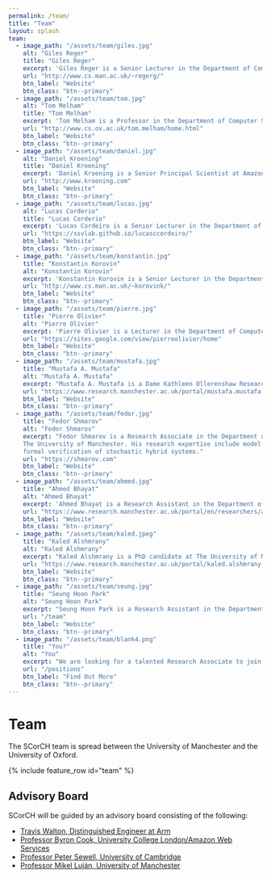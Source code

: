 ```yaml
---
permalink: /team/
title: "Team"
layout: splash
team:
  - image_path: "/assets/team/giles.jpg"
    alt: "Giles Reger"
    title: "Giles Reger"
    excerpt: 'Giles Reger is a Senior Lecturer in the Department of Computer Science at the University of Manchester. He has joint expertise in automated reasoning and runtime verification. He is a lead developer of the <a href="https://vprover.github.io">Vampire theorem prover</a> and <a href="https://github.com/selig/qea">MarQ runtime verification tool</a>.'
    url: "http://www.cs.man.ac.uk/~regerg/"
    btn_label: "Website"
    btn_class: "btn--primary"
  - image_path: "/assets/team/tom.jpg"
    alt: "Tom Melham"
    title: "Tom Melham"
    excerpt: 'Tom Melham is a Professor in the Department of Computer Science at the University of Oxford. He is an expert in formal hardware verification, model checking, and theorem proving.'
    url: "http://www.cs.ox.ac.uk/tom.melham/home.html"
    btn_label: "Website"
    btn_class: "btn--primary"
  - image_path: "/assets/team/daniel.jpg"
    alt: "Daniel Kroening"
    title: "Daniel Kroening"
    excerpt: 'Daniel Kroening is a Senior Principal Scientist at Amazon Web Services and a Professor in the Department of Computer Science at the University of Oxford. He is well known for his contributions to model checking and decision procedures for automated software analysis. He leads the development of the <a href="http://www.cs.cmu.edu/~modelcheck/cbmc/">CBMC model checker</a>.'
    url: "http://www.kroening.com"
    btn_label: "Website"
    btn_class: "btn--primary"
  - image_path: "/assets/team/lucas.jpg"
    alt: "Lucas Corderio"
    title: "Lucas Corderio"
    excerpt: 'Lucas Cordeiro is a Senior Lecturer in the Department of Computer Science at the University of Manchester. He has joint expertise in software model checking, automated testing, and program synthesis. He leads the development of the <a href="http://www.esbmc.org">ESBMC model checker</a>.'
    url: "https://ssvlab.github.io/lucasccordeiro/"
    btn_label: "Website"
    btn_class: "btn--primary"
  - image_path: "/assets/team/konstantin.jpg"
    title: "Konstantin Korovin"
    alt: "Konstantin Korovin"
    excerpt: 'Konstantin Korovin is a Senior Lecturer in the Department of Computer Science at the University of Manchester. He has joint expertise in automated reasoning and hardware model checking. He leads the development of the <a href="http://www.cs.man.ac.uk/~korovink/iprover/">iProver theorem prover</a>.'
    url: "http://www.cs.man.ac.uk/~korovink/"
    btn_label: "Website"
    btn_class: "btn--primary"
  - image_path: "/assets/team/pierre.jpg"
    title: "Pierre Olivier"
    alt: "Pierre Olivier"
    excerpt: 'Pierre Olivier is a Lecturer in the Department of Computer Science at the University of Manchester. He works in systems software with a focus on systems security. He co-designed <a href="https://ssrg-vt.github.io/SlimGuard/">SlimGuard</a>, a secure and efficient dynamic memory allocator.' 
    url: "https://sites.google.com/view/pierreolivier/home"
    btn_label: "Website"
    btn_class: "btn--primary"
  - image_path: "/assets/team/mustafa.jpg"
    title: "Mustafa A. Mustafa"
    alt: "Mustafa A. Mustafa"
    excerpt: "Mustafa A. Mustafa is a Dame Kathleen Ollerenshaw Research Fellow in the Department of Computer Science at The University of Manchester. His research expertise includes information security, data privacy and applied cryptography."
    url: "https://www.research.manchester.ac.uk/portal/mustafa.mustafa.html"
    btn_label: "Website"
    btn_class: "btn--primary"
  - image_path: "/assets/team/fedor.jpg"
    title: "Fedor Shmarov"
    alt: "Fedor Shmarov"
    excerpt: "Fedor Shmarov is a Research Associate in the Department of Computer Science at
    The University of Manchester. His research expertise include model checking and 
    formal verification of stochastic hybrid systems."
    url: "https://shmarov.com"
    btn_label: "Website"
    btn_class: "btn--primary"
  - image_path: "/assets/team/ahmed.jpg"
    title: "Ahmed Bhayat"
    alt: "Ahmed Bhayat"
    excerpt: 'Ahmed Bhayat is a Research Assistant in the Department of Computer Science at The University of Manchester. Amongst his areas of interests are automated reasoning, lambda calculus and type theory. He is involved in the development of the <a href="https://vprover.github.io">Vampire theorem prover</a>.'
    url: "https://www.research.manchester.ac.uk/portal/en/researchers/ahmed-bhayat(ef56220a-ae7f-4f56-bb32-5f7f01494599).html"
    btn_label: "Website"
    btn_class: "btn--primary"
  - image_path: "/assets/team/kaled.jpeg"
    title: "Kaled Alshmrany"
    alt: "Kaled Alshmrany"
    excerpt: "Kaled Alshmrany is a PhD candidate at The University of Manchester and a Faculty Member at The Institute of Public Administration (IPA), Saudi Arabia. He is a lead developer of the tool FuSeBMC."
    url: "https://www.research.manchester.ac.uk/portal/kaled.alshmrany-postgrad.html"
    btn_label: "Website"
    btn_class: "btn--primary"	
  - image_path: "/assets/team/seung.jpg"
    title: "Seung Hoon Park"
    alt: "Seung Hoon Park"
    excerpt: "Seung Hoon Park is a Research Assistant in the Department of Computer Science at the University of Oxford. His area of interest lies in programming languages, formal verification and model checking."
    url: "/team"
    btn_label: "Website"
    btn_class: "btn--primary"
  - image_path: "/assets/team/blank4.png"
    title: "You?"
    alt: "You"
    excerpt: "We are looking for a talented Research Associate to join the team in Oxford. Could this be you?"
    url: "/positions"
    btn_label: "Find Out More"
    btn_class: "btn--primary"
---
```


<h1>Team</h1>

The SCorCH team is spread between the University of Manchester and the University of Oxford.

{% include feature_row id="team" %}

<h2>Advisory Board</h2>

SCorCH will be guided by an advisory board consisting of the following:
- <a href="https://www.linkedin.com/in/travis-walton-58a66519b/">Travis Walton, Distinguished Engineer at Arm</a>
- <a href="http://www0.cs.ucl.ac.uk/staff/b.cook/">Professor Byron Cook, University College London/Amazon Web Services</a>
- <a href="https://www.cl.cam.ac.uk/~pes20/">Professor Peter Sewell, University of Cambridge</a>
- <a href="https://www.linkedin.com/in/mikellujan/">Professor Mikel Luján, University of Manchester</a>
